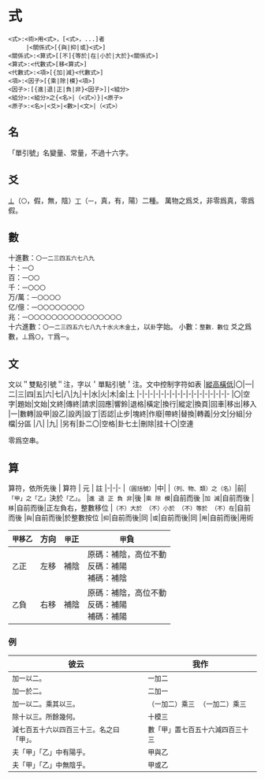 # 式
```
<式>:<術>用<式>，[<式>，...]者
　　　|<關係式>[{與|抑|或}<式>]
<關係式>:<算式>[[不]{等於|在|小於|大於}<關係式>]
<算式>:<代數式>[移<算式>]
<代數式>:<項>[{加|減}<代數式>]
<項>:<因子>[{乘|除|模}<項>]
<因子>:[{進|退|正|負|非}<因子>]|<組分>
<組分>:<組分>之{<名>|（<式>）}|<原子>
<原子>:<名>|<爻>|<數>|<文>|（<式>）
```
## 名
「單引號」名變量、常量，不過十六字。

## 爻
[`丄`](https://en.wikipedia.org/wiki/Falsum)（`〇`，假，無，陰）[`丅`](https://en.wikipedia.org/wiki/Verum)（`一`，真，有，陽）二種。
萬物之爲爻，非零爲真，零爲假。

## 數
十進數：`〇一二三四五六七八九`\
十：`一〇`\
百：`一〇〇`\
千：`一〇〇〇`\
万/萬：`一〇〇〇〇`\
亿/億：`一〇〇〇〇〇〇〇〇`\
兆：`一〇〇〇〇〇〇〇〇〇〇〇〇〇〇〇〇`\
十六進數：`〇一二三四五六七八九十水火木金土`，以`卦`字始。
小數：`整數．數位`
爻之爲數，`丄`爲`〇`，`丅`爲`一`。

## 文
文以＂雙點引號＂注，字以＇單點引號＇注。文中控制字符如表
|[縱高橫低](https://zh.wikipedia.org/wiki/ASCII)|〇|一|二|三|四|五|六|七|八|九|十|水|火|木|金|土
|-|-|-|-|-|-|-|-|-|-|-|-|-|-|-|-|-
|〇|空字|題始|文始|文終|傳終|請求|回應|響鈴|退格|橫定|換行|縱定|換頁|回車|移出|移入
|一|數轉|設甲|設乙|設丙|設丁|否認|止步|塊終|作廢|帶終|替換|轉義|分文|分組|分檔|分區
|八|
|九|
|另有|卦二〇|空格|卦七土|刪除|挂十〇|空連

零爲空串。

## 算
算符，依所先後
| 算符 | 元 | 註
|-|-|-
|`（圓括號）`|中|
|`（列、物、類）之（名）`|前|`「甲」之「乙」`決於`「乙」`。
|`進 退 正 負 非`|後
|`乘 除 模`|自前而後
|`加 減`|自前而後
|`移`|自前而後|正左負右，整數移位
|`（不）大於 （不）小於 （不）等於 （不）在`|自前而後
|`與`|自前而後|於整數按位
|`抑`|自前而後|同
|`或`|自前而後|同
|`用`|自前而後|用術

|`甲移乙`|方向|`甲`正|`甲`負
|-|-|-|-
|`乙`正|左移|補陰|原碼：補陰，高位不動<br>反碼：補陽<br>補碼：補陰
|`乙`負|右移|補陰|原碼：補陰，高位不動<br>反碼：補陽<br>補碼：補陽

### 例
| 彼云 | 我作 |
| --- | --- |
| `加一以二。` | `一加二` |
| `加一於二。` | `二加一` |
| `加一以二。乘其以三。` | `（一加二）乘三`　`（一加二）乘三` |
| `除十以三。所餘幾何。` | `十模三` |
| `減七百五十六以四百三十三。名之曰「甲」。` | `數「甲」置七百五十六減四百三十三` |
| `夫「甲」「乙」中有陽乎。` | `甲與乙` |
| `夫「甲」「乙」中無陰乎。` | `甲或乙` |
